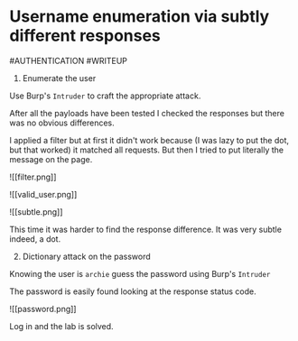 # Username enumeration via subtly different responses
#AUTHENTICATION 
#WRITEUP 

1. Enumerate the user

Use Burp's `Intruder` to craft the appropriate attack.

After all the payloads have been tested I checked the responses but there was no obvious differences.

I applied a filter but at first it didn't work because (I was lazy to put the dot, but that worked) it matched all requests. But then I tried to put literally the message on the page.


![[filter.png]]

![[valid_user.png]]

![[subtle.png]]

This time it was harder to find the response difference. It was very subtle indeed, a dot.

2. Dictionary attack on the password

Knowing the user is `archie` guess the password using Burp's `Intruder`

The password is easily found looking at the response status code.

![[password.png]]

Log in and the lab is solved.